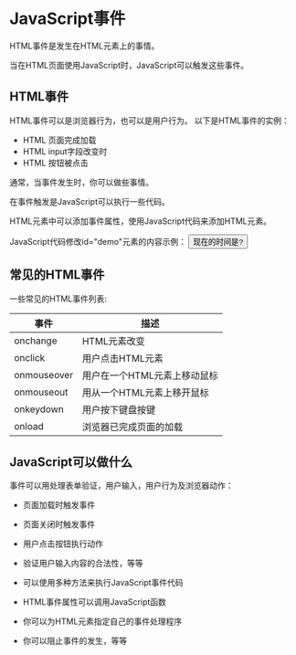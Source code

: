 # JavaScript事件 #
HTML事件是发生在HTML元素上的事情。

当在HTML页面使用JavaScript时，JavaScript可以触发这些事件。
## HTML事件 ##
HTML事件可以是浏览器行为，也可以是用户行为。
以下是HTML事件的实例：

- HTML 页面完成加载
- HTML input字段改变时
- HTML 按钮被点击

通常，当事件发生时，你可以做些事情。

在事件触发是JavaScript可以执行一些代码。

HTML元素中可以添加事件属性，使用JavaScript代码来添加HTML元素。

JavaScript代码修改id="demo"元素的内容示例：
	<body>
	<button onclick="getElementById('demo').innerHTML=Date()">现在的时间是?</button>
	<p id="demo"></p>
	</body>
## 常见的HTML事件 ##
一些常见的HTML事件列表:

事件 | 描述
---- | ----
onchange | HTML元素改变
onclick | 用户点击HTML元素
onmouseover | 用户在一个HTML元素上移动鼠标
onmouseout | 用从一个HTML元素上移开鼠标
onkeydown | 用户按下键盘按键
onload | 浏览器已完成页面的加载

## JavaScript可以做什么 ##
事件可以用处理表单验证，用户输入，用户行为及浏览器动作：

- 页面加载时触发事件
- 页面关闭时触发事件
- 用户点击按钮执行动作
- 验证用户输入内容的合法性，等等

- 可以使用多种方法来执行JavaScript事件代码
- HTML事件属性可以调用JavaScript函数
- 你可以为HTML元素指定自己的事件处理程序
- 你可以阻止事件的发生，等等

